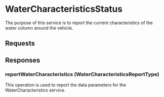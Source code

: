 # WaterCharacteristicsStatus
The purpose of this service is to report the current characteristics of the water column around the vehicle.

## Requests

## Responses
### reportWaterCharacteristics (WaterCharacteristicsReportType)
This operation is used to report the data parameters for the WaterCharacteristics service.

